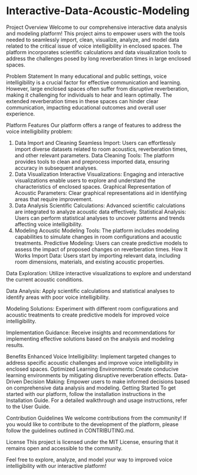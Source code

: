 # Interactive-Data-Acoustic-Modeling

Project Overview
Welcome to our comprehensive interactive data analysis and modeling platform! This project aims to empower users with the tools needed to seamlessly import, clean, visualize, analyze, and model data related to the critical issue of voice intelligibility in enclosed spaces. The platform incorporates scientific calculations and data visualization tools to address the challenges posed by long reverberation times in large enclosed spaces.

Problem Statement
In many educational and public settings, voice intelligibility is a crucial factor for effective communication and learning. However, large enclosed spaces often suffer from disruptive reverberation, making it challenging for individuals to hear and learn optimally. The extended reverberation times in these spaces can hinder clear communication, impacting educational outcomes and overall user experience.

Platform Features
Our platform offers a range of features to address the voice intelligibility problem:

1. Data Import and Cleaning
Seamless Import: Users can effortlessly import diverse datasets related to room acoustics, reverberation times, and other relevant parameters.
Data Cleaning Tools: The platform provides tools to clean and preprocess imported data, ensuring accuracy in subsequent analyses.
2. Data Visualization
Interactive Visualizations: Engaging and interactive visualizations enable users to explore and understand the characteristics of enclosed spaces.
Graphical Representation of Acoustic Parameters: Clear graphical representations aid in identifying areas that require improvement.
3. Data Analysis
Scientific Calculations: Advanced scientific calculations are integrated to analyze acoustic data effectively.
Statistical Analysis: Users can perform statistical analyses to uncover patterns and trends affecting voice intelligibility.
4. Modeling
Acoustic Modeling Tools: The platform includes modeling capabilities to simulate changes in room configurations and acoustic treatments.
Predictive Modeling: Users can create predictive models to assess the impact of proposed changes on reverberation times.
How It Works
Import Data: Users start by importing relevant data, including room dimensions, materials, and existing acoustic properties.

Data Exploration: Utilize interactive visualizations to explore and understand the current acoustic conditions.

Data Analysis: Apply scientific calculations and statistical analyses to identify areas with poor voice intelligibility.

Modeling Solutions: Experiment with different room configurations and acoustic treatments to create predictive models for improved voice intelligibility.

Implementation Guidance: Receive insights and recommendations for implementing effective solutions based on the analysis and modeling results.

Benefits
Enhanced Voice Intelligibility: Implement targeted changes to address specific acoustic challenges and improve voice intelligibility in enclosed spaces.
Optimized Learning Environments: Create conducive learning environments by mitigating disruptive reverberation effects.
Data-Driven Decision Making: Empower users to make informed decisions based on comprehensive data analysis and modeling.
Getting Started
To get started with our platform, follow the installation instructions in the Installation Guide. For a detailed walkthrough and usage instructions, refer to the User Guide.

Contribution Guidelines
We welcome contributions from the community! If you would like to contribute to the development of the platform, please follow the guidelines outlined in CONTRIBUTING.md.

License
This project is licensed under the MIT License, ensuring that it remains open and accessible to the community.

Feel free to explore, analyze, and model your way to improved voice intelligibility with our interactive platform!
